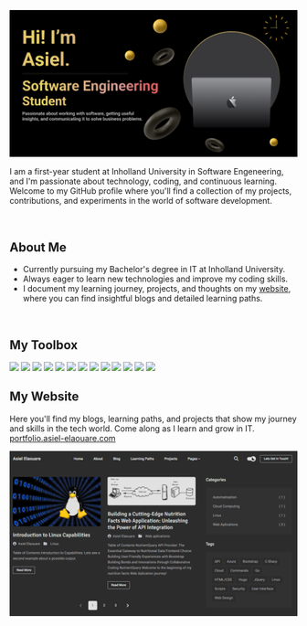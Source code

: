 
![Banner](./banner.png)

I am a first-year student at Inholland University in Software Engeneering, and I'm passionate about technology, coding, and continuous learning. Welcome to my GitHub profile where you'll find a collection of my projects, contributions, and experiments in the world of software development.

<br>

## About Me

-  Currently pursuing my Bachelor's degree in IT at Inholland University.
-  Always eager to learn new technologies and improve my coding skills.
-  I document my learning journey, projects, and thoughts on my [website](https://portfolio.asiel-elaouare.com), where you can find insightful blogs and detailed learning paths.

 <br>

 
## My Toolbox

<img width="50px" height="auto" src="https://cdn.jsdelivr.net/gh/devicons/devicon@latest/icons/csharp/csharp-original.svg" /> <img width="50px" height="auto" src="https://cdn.jsdelivr.net/gh/devicons/devicon@latest/icons/python/python-original-wordmark.svg" />
<img width="50px" height="auto" src="https://cdn.jsdelivr.net/gh/devicons/devicon@latest/icons/linux/linux-original.svg" />
<img width="50px" height="auto" src="https://cdn.jsdelivr.net/gh/devicons/devicon@latest/icons/azuresqldatabase/azuresqldatabase-original.svg" />
<img width="50px" height="auto" src="https://cdn.jsdelivr.net/gh/devicons/devicon@latest/icons/azure/azure-original.svg" />
<img width="50px" height="auto" src="https://cdn.jsdelivr.net/gh/devicons/devicon@latest/icons/unifiedmodelinglanguage/unifiedmodelinglanguage-original.svg" />
<img width="50px" height="auto" src="https://cdn.jsdelivr.net/gh/devicons/devicon@latest/icons/javascript/javascript-original.svg" />
<img width="50px" height="auto" src="https://cdn.jsdelivr.net/gh/devicons/devicon@latest/icons/html5/html5-original-wordmark.svg" />
<img width="50px" height="auto" src="https://cdn.jsdelivr.net/gh/devicons/devicon@latest/icons/css3/css3-original-wordmark.svg" />
<img width="50px" height="auto" src="https://cdn.jsdelivr.net/gh/devicons/devicon@latest/icons/bootstrap/bootstrap-original.svg" />
<img width="50px" height="auto" src="https://cdn.jsdelivr.net/gh/devicons/devicon@latest/icons/react/react-original-wordmark.svg" />
<img width="50px" height="auto" src="https://cdn.jsdelivr.net/gh/devicons/devicon@latest/icons/jquery/jquery-original-wordmark.svg" />
<img width="50px" height="auto" src="https://cdn.jsdelivr.net/gh/devicons/devicon@latest/icons/figma/figma-original.svg" />



## My Website
Here you'll find my blogs, learning paths, and projects that show my journey and skills in the tech world. Come along as I learn and grow in IT. [portfolio.asiel-elaouare.com ](https://asiel-elaouare.com)

![Website SS](./website.png)
